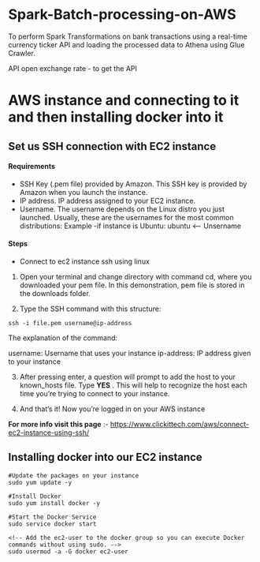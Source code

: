 # Spark-Batch-processing-on-AWS
To perform Spark Transformations on bank transactions using a real-time currency ticker API and loading the processed data to Athena using Glue Crawler.

API open exchange rate - to get the API 


# AWS instance and connecting to it and then installing docker into it 

## Set us SSH connection with EC2 instance 

#### Requirements
* SSH Key (.pem file) provided by Amazon. This SSH key is provided by Amazon when you launch the instance.
* IP address. IP address assigned to your EC2 instance.
* Username. The username depends on the Linux distro you just launched. Usually, these are the usernames for the most common distributions: Example -if instance is Ubuntu: ubuntu <-- Unsername

#### Steps 
* Connect to ec2 instance ssh using linux 
1. Open your terminal and change directory with command cd, where you downloaded your pem file. In this demonstration, pem file is stored in the downloads folder.
   
2. Type the SSH command with this structure:

```
ssh -i file.pem username@ip-address
```
The explanation of the command:

username: Username that uses your instance
ip-address: IP address given to your instance

3. After pressing enter, a question will prompt to add the host to your known_hosts file. Type **YES** .
This will help to recognize the host each time you’re trying to connect to your instance.

4. And that’s it! Now you’re logged in on your AWS instance

**For more info visit this page** :- https://www.clickittech.com/aws/connect-ec2-instance-using-ssh/ 

## Installing docker into our EC2 instance 

```
#Update the packages on your instance
sudo yum update -y
```

```
#Install Docker
sudo yum install docker -y
```

```
#Start the Docker Service
sudo service docker start
```

```
<!-- Add the ec2-user to the docker group so you can execute Docker commands without using sudo. -->
sudo usermod -a -G docker ec2-user
```





























